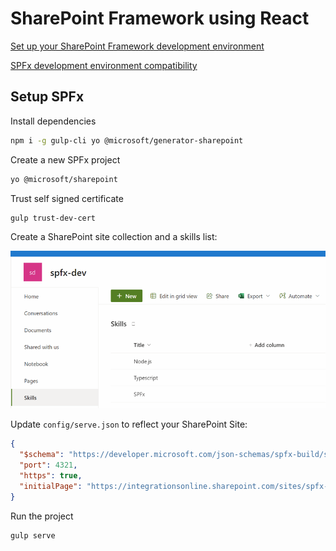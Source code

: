 # SharePoint Framework using React

[Set up your SharePoint Framework development environment](https://learn.microsoft.com/en-us/sharepoint/dev/spfx/set-up-your-development-environment)

[SPFx development environment compatibility](https://learn.microsoft.com/en-us/sharepoint/dev/spfx/compatibility)

## Setup SPFx

Install dependencies

```bash
npm i -g gulp-cli yo @microsoft/generator-sharepoint
```

Create a new SPFx project

```bash
yo @microsoft/sharepoint
```

Trust self signed certificate

```bash
gulp trust-dev-cert
```

Create a SharePoint site collection and a skills list:

![Skills List](_images/skills-list.png)


Update `config/serve.json` to reflect your SharePoint Site:

```json
{
  "$schema": "https://developer.microsoft.com/json-schemas/spfx-build/spfx-serve.schema.json",
  "port": 4321,
  "https": true,
  "initialPage": "https://integrationsonline.sharepoint.com/sites/spfx-dev/_layouts/workbench.aspx"
}

```

Run the project

```bash
gulp serve
```